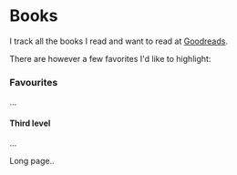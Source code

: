 # Books

I track all the books I read and want to read at [Goodreads](https://www.goodreads.com/user/show/16531967-mads-nedergaard).

There are however a few favorites I'd like to highlight:

### Favourites

...



#### Third level

...















Long page..



